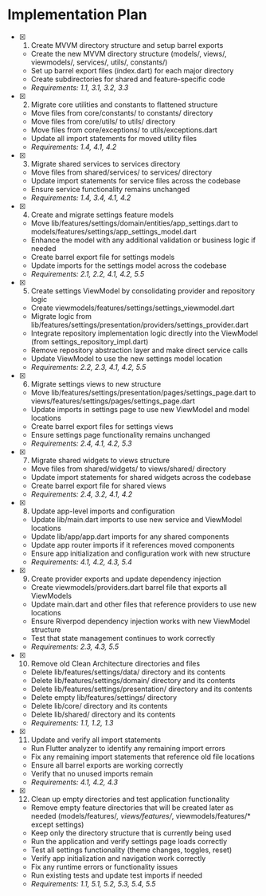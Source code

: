 # Implementation Plan

- [x] 1. Create MVVM directory structure and setup barrel exports





  - Create the new MVVM directory structure (models/, views/, viewmodels/, services/, utils/, constants/)
  - Set up barrel export files (index.dart) for each major directory
  - Create subdirectories for shared and feature-specific code
  - _Requirements: 1.1, 3.1, 3.2, 3.3_

- [x] 2. Migrate core utilities and constants to flattened structure





  - Move files from core/constants/ to constants/ directory
  - Move files from core/utils/ to utils/ directory
  - Move files from core/exceptions/ to utils/exceptions.dart
  - Update all import statements for moved utility files
  - _Requirements: 1.4, 4.1, 4.2_

- [x] 3. Migrate shared services to services directory





  - Move files from shared/services/ to services/ directory
  - Update import statements for service files across the codebase
  - Ensure service functionality remains unchanged
  - _Requirements: 1.4, 3.4, 4.1, 4.2_

- [x] 4. Create and migrate settings feature models





  - Move lib/features/settings/domain/entities/app_settings.dart to models/features/settings/app_settings_model.dart
  - Enhance the model with any additional validation or business logic if needed
  - Create barrel export file for settings models
  - Update imports for the settings model across the codebase
  - _Requirements: 2.1, 2.2, 4.1, 4.2, 5.5_

- [x] 5. Create settings ViewModel by consolidating provider and repository logic





  - Create viewmodels/features/settings/settings_viewmodel.dart
  - Migrate logic from lib/features/settings/presentation/providers/settings_provider.dart
  - Integrate repository implementation logic directly into the ViewModel (from settings_repository_impl.dart)
  - Remove repository abstraction layer and make direct service calls
  - Update ViewModel to use the new settings model location
  - _Requirements: 2.2, 2.3, 4.1, 4.2, 5.5_

- [x] 6. Migrate settings views to new structure





  - Move lib/features/settings/presentation/pages/settings_page.dart to views/features/settings/pages/settings_page.dart
  - Update imports in settings page to use new ViewModel and model locations
  - Create barrel export files for settings views
  - Ensure settings page functionality remains unchanged
  - _Requirements: 2.4, 4.1, 4.2, 5.3_

- [x] 7. Migrate shared widgets to views structure





  - Move files from shared/widgets/ to views/shared/ directory
  - Update import statements for shared widgets across the codebase
  - Create barrel export file for shared views
  - _Requirements: 2.4, 3.2, 4.1, 4.2_

- [x] 8. Update app-level imports and configuration





  - Update lib/main.dart imports to use new service and ViewModel locations
  - Update lib/app/app.dart imports for any shared components
  - Update app router imports if it references moved components
  - Ensure app initialization and configuration work with new structure
  - _Requirements: 4.1, 4.2, 4.3, 5.4_

- [x] 9. Create provider exports and update dependency injection





  - Create viewmodels/providers.dart barrel file that exports all ViewModels
  - Update main.dart and other files that reference providers to use new locations
  - Ensure Riverpod dependency injection works with new ViewModel structure
  - Test that state management continues to work correctly
  - _Requirements: 2.3, 4.3, 5.5_

- [x] 10. Remove old Clean Architecture directories and files





  - Delete lib/features/settings/data/ directory and its contents
  - Delete lib/features/settings/domain/ directory and its contents
  - Delete lib/features/settings/presentation/ directory and its contents
  - Delete empty lib/features/settings/ directory
  - Delete lib/core/ directory and its contents
  - Delete lib/shared/ directory and its contents
  - _Requirements: 1.1, 1.2, 1.3_

- [x] 11. Update and verify all import statements





  - Run Flutter analyzer to identify any remaining import errors
  - Fix any remaining import statements that reference old file locations
  - Ensure all barrel exports are working correctly
  - Verify that no unused imports remain
  - _Requirements: 4.1, 4.2, 4.3_

- [x] 12. Clean up empty directories and test application functionality




  - Remove empty feature directories that will be created later as needed (models/features/*, views/features/*, viewmodels/features/* except settings)
  - Keep only the directory structure that is currently being used
  - Run the application and verify settings page loads correctly
  - Test all settings functionality (theme changes, toggles, reset)
  - Verify app initialization and navigation work correctly
  - Fix any runtime errors or functionality issues
  - Run existing tests and update test imports if needed
  - _Requirements: 1.1, 5.1, 5.2, 5.3, 5.4, 5.5_
